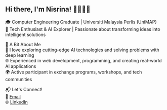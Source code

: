 ## Hi there, I'm Nisrina! 👩🏻‍💻✨

🎓 Computer Engineering Graduate | Universiti Malaysia Perlis (UniMAP) <br/>
🤖 Tech Enthusiast & AI Explorer | Passionate about transforming ideas into intelligent solutions<br/>

🌟 A Bit About Me<br/>
🧠 I love exploring cutting-edge AI technologies and solving problems with deep learning<br/>
🌐 Experienced in web development, programming, and creating real-world AI applications<br/>
🌍 Active participant in exchange programs, workshops, and tech communities<br/>

📬 Let's Connect!<br/>
📧 [Email](nisrinatanjung11@gmail.com)<br/>
🌐 [LinkedIn](https://www.linkedin.com/in/siti-nisrina/)<br/>
